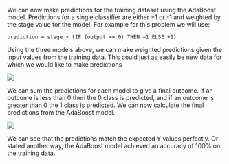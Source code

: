 We can now make predictions for the training dataset using the AdaBoost model. Predictions
for a single classifier are either +1 or -1 and weighted by the stage value for the model. For
example for this problem we will use:

`prediction = stage × (IF (output == 0) THEN −1 ELSE +1)`

Using the three models above, we can make weighted predictions given the input values
from the training data. This could just as easily be new data for which we would like to make
predictions

![](https://github.com/fenago/katacoda-scenarios/raw/master/master-machine-learning-algorithms/master-machine-learning-algorithms-16/steps/13/2.JPG)

We can sum the predictions for each model to give a final outcome. If an outcome is less
than 0 then the 0 class is predicted, and if an outcome is greater than 0 the 1 class is predicted.
We can now calculate the final predictions from the AdaBoost model.

![](https://github.com/fenago/katacoda-scenarios/raw/master/master-machine-learning-algorithms/master-machine-learning-algorithms-16/steps/13/3.JPG)

We can see that the predictions match the expected Y values perfectly. Or stated another
way, the AdaBoost model achieved an accuracy of 100% on the training data.